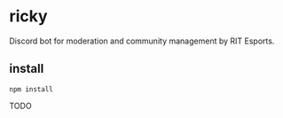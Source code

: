 # ricky
Discord bot for moderation and community management by RIT Esports.

## install

`npm install`

TODO
